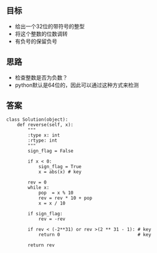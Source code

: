 ## 目标
+ 给出一个32位的带符号的整型
+ 将这个整数的位数调转
+ 有负号的保留负号

## 思路
+ 检查整数是否为负数？
+ python默认是64位的，因此可以通过这种方式来检测

## 答案
```
class Solution(object):
    def reverse(self, x):
        """
        :type x: int
        :rtype: int
        """
        sign_flag = False
        
        if x < 0:
            sign_flag = True
            x = abs(x) # key
        
        rev = 0
        while x:
            pop  = x % 10
            rev = rev * 10 + pop
            x = x / 10
    
        if sign_flag:
            rev = -rev
    
        if rev < (-2**31) or rev >(2 ** 31 - 1): # key
            return 0                             # key
       
        return rev

```

